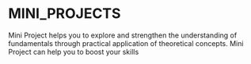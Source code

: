 # MINI_PROJECTS
Mini Project helps you to explore and strengthen the understanding of fundamentals through practical application of theoretical concepts. Mini Project can help you to boost your skills

